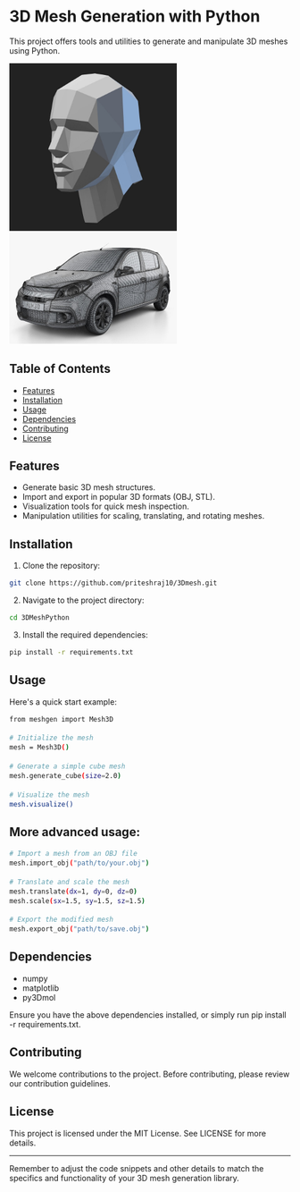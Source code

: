 # 3D Mesh Generation with Python

This project offers tools and utilities to generate and manipulate 3D meshes using Python.

<img src="./assets/human_mesh.jpg" alt="3D Mesh human" width="300"/>
<img src="./assets/car_mesh.jpeg" alt="3D Mesh car" width="300"/>

## Table of Contents

- [Features](#features)
- [Installation](#installation)
- [Usage](#usage)
- [Dependencies](#dependencies)
- [Contributing](#contributing)
- [License](#license)

## Features

- Generate basic 3D mesh structures.
- Import and export in popular 3D formats (OBJ, STL).
- Visualization tools for quick mesh inspection.
- Manipulation utilities for scaling, translating, and rotating meshes.

## Installation

1. Clone the repository:
```bash
git clone https://github.com/priteshraj10/3Dmesh.git
```
2. Navigate to the project directory:
```bash
cd 3DMeshPython
```
3. Install the required dependencies:
```bash
pip install -r requirements.txt
```
## Usage
Here's a quick start example:
```bash
from meshgen import Mesh3D

# Initialize the mesh
mesh = Mesh3D()

# Generate a simple cube mesh
mesh.generate_cube(size=2.0)

# Visualize the mesh
mesh.visualize()
```

## More advanced usage:
```bash
# Import a mesh from an OBJ file
mesh.import_obj("path/to/your.obj")

# Translate and scale the mesh
mesh.translate(dx=1, dy=0, dz=0)
mesh.scale(sx=1.5, sy=1.5, sz=1.5)

# Export the modified mesh
mesh.export_obj("path/to/save.obj")
```

## Dependencies
* numpy
* matplotlib
* py3Dmol

Ensure you have the above dependencies installed, or simply run pip install -r requirements.txt.

## Contributing
We welcome contributions to the project. Before contributing, please review our contribution guidelines.

## License
This project is licensed under the MIT License. See LICENSE for more details.

---

Remember to adjust the code snippets and other details to match the specifics and functionality of your 3D mesh generation library.
